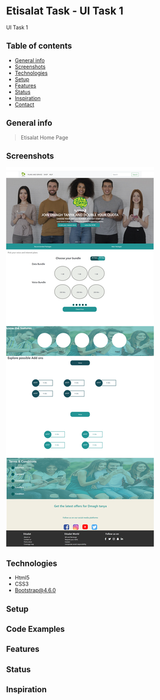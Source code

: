 # Etisalat Task - UI Task 1

UI Task 1

## Table of contents

- [General info](#general-info)
- [Screenshots](#screenshots)
- [Technologies](#technologies)
- [Setup](#setup)
- [Features](#features)
- [Status](#status)
- [Inspiration](#inspiration)
- [Contact](#contact)

## General info

> Etisalat Home Page

## Screenshots

![Example screenshot](./images/screenshot.png)

## Technologies

- Html5
- CSS3
- Bootstrap@4.6.0

## Setup

## Code Examples

## Features

## Status

## Inspiration
